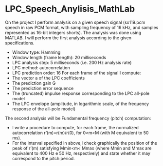 LPC_Speech_Anylisis_MathLab
===========================
On the project I perform analysis on a given speech signal (sx119.pcm speech in raw PCM format, with sampling frequency of 16 kHz, and samples represented as 16-bit integers shorts). The analysis was done using MATLAB. 
I will perform the first analysis according to the given specifications. 
* Window type: Hamming 
* Window length (frame length): 20 milliseconds 
* LPC analysis step: 5 milliseconds (i.e. 200 Hz analysis rate) 
* LPC method: autocorrelation 
* LPC prediction order: 16
For each frame of the signal I compute: 
* The vector a of the LPC coefficients 
* The prediction gain G 
* The prediction error sequence 
* The (truncated) impulse response corresponding to the LPC all-pole model 
* The LPC envelope (amplitude, in logarithmic scale, of the frequency response of the all-pole model) 

The second analysis will be Fundamental frequency (pitch) computation: 
* I write a procedure to compute, for each frame, the normalized autocorrelation r’(m)=r(m)/r(0), for 0<m<M (with M equivalent to 50 ms). 
* For the interval specified in above,I check graphically the position of the peak of r’(m) satisfying Mmin<m< Mmax (where Mmin and Mmax are equivalent to 400 Hz e 50 Hz, respectively) and state whether it may correspond to the pitch period. 



